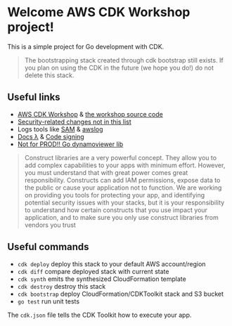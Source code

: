 # Welcome AWS CDK Workshop project!

This is a simple project for Go development with CDK.

> The bootstrapping stack created through cdk bootstrap still exists. If you plan on using the CDK in the future (we hope you do!) do not delete this stack.

## Useful links

 * [AWS CDK Workshop](https://cdkworkshop.com/) & [the workshop source code](https://github.com/aws-samples/aws-cdk-intro-workshop)
 * [Security-related changes not in this list](https://github.com/aws/aws-cdk/issues/1299)
 * Logs tools like [SAM](https://github.com/aws/aws-sam-cli) & [awslog](https://github.com/jorgebastida/awslogs)
 * [Docs λ](https://docs.aws.amazon.com/lambda/latest/dg/welcome.html) & [Code signing](https://docs.aws.amazon.com/lambda/latest/dg/configuration-codesigning.html)
 * [Not for PROD!! Go dynamoviewer lib](https://pkg.go.dev/github.com/cdklabs/cdk-dynamo-table-viewer-go/dynamotableviewer#section-readme)

 > Construct libraries are a very powerful concept. They allow you to add complex capabilities to your apps with minimum effort. However, you must understand that with great power comes great responsibility. Constructs can add IAM permissions, expose data to the public or cause your application not to function. We are working on providing you tools for protecting your app, and identifying potential security issues with your stacks, but it is your responsibility to understand how certain constructs that you use impact your application, and to make sure you only use construct libraries from vendors you trust 

 ## Useful commands

 * `cdk deploy`      deploy this stack to your default AWS account/region
 * `cdk diff`        compare deployed stack with current state
 * `cdk synth`       emits the synthesized CloudFormation template
 * `cdk destroy`     destroy this stack
 * `cdk bootstrap`   deploy CloudFormation/CDKToolkit stack and S3 bucket
 * `go test`         run unit tests

The `cdk.json` file tells the CDK Toolkit how to execute your app.
